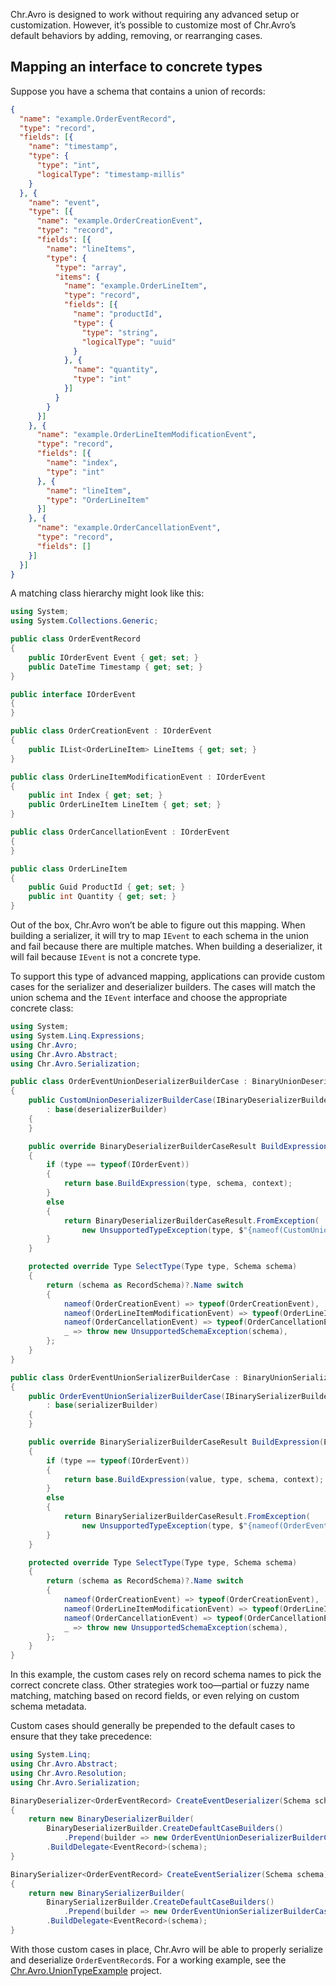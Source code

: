 Chr.Avro is designed to work without requiring any advanced setup or customization. However, it’s possible to customize most of Chr.Avro’s default behaviors by adding, removing, or rearranging cases.

## Mapping an interface to concrete types

Suppose you have a schema that contains a union of records:

```json
{
  "name": "example.OrderEventRecord",
  "type": "record",
  "fields": [{
    "name": "timestamp",
    "type": {
      "type": "int",
      "logicalType": "timestamp-millis"
    }
  }, {
    "name": "event",
    "type": [{
      "name": "example.OrderCreationEvent",
      "type": "record",
      "fields": [{
        "name": "lineItems",
        "type": {
          "type": "array",
          "items": {
            "name": "example.OrderLineItem",
            "type": "record",
            "fields": [{
              "name": "productId",
              "type": {
                "type": "string",
                "logicalType": "uuid"
              }
            }, {
              "name": "quantity",
              "type": "int"
            }]
          }
        }
      }]
    }, {
      "name": "example.OrderLineItemModificationEvent",
      "type": "record",
      "fields": [{
        "name": "index",
        "type": "int"
      }, {
        "name": "lineItem",
        "type": "OrderLineItem"
      }]
    }, {
      "name": "example.OrderCancellationEvent",
      "type": "record",
      "fields": []
    }]
  }]
}
```

A matching class hierarchy might look like this:

```csharp
using System;
using System.Collections.Generic;

public class OrderEventRecord
{
    public IOrderEvent Event { get; set; }
    public DateTime Timestamp { get; set; }
}

public interface IOrderEvent
{
}

public class OrderCreationEvent : IOrderEvent
{
    public IList<OrderLineItem> LineItems { get; set; }
}

public class OrderLineItemModificationEvent : IOrderEvent
{
    public int Index { get; set; }
    public OrderLineItem LineItem { get; set; }
}

public class OrderCancellationEvent : IOrderEvent
{
}

public class OrderLineItem
{
    public Guid ProductId { get; set; }
    public int Quantity { get; set; }
}
```

Out of the box, Chr.Avro won’t be able to figure out this mapping. When building a serializer, it will try to map `IEvent` to each schema in the union and fail because there are multiple matches. When building a deserializer, it will fail because `IEvent` is not a concrete type.

To support this type of advanced mapping, applications can provide custom cases for the serializer and deserializer builders. The cases will match the union schema and the `IEvent` interface and choose the appropriate concrete class:

```csharp
using System;
using System.Linq.Expressions;
using Chr.Avro;
using Chr.Avro.Abstract;
using Chr.Avro.Serialization;

public class OrderEventUnionDeserializerBuilderCase : BinaryUnionDeserializerBuilderCase
{
    public CustomUnionDeserializerBuilderCase(IBinaryDeserializerBuilder deserializerBuilder)
        : base(deserializerBuilder)
    {
    }

    public override BinaryDeserializerBuilderCaseResult BuildExpression(Type type, Schema schema, BinaryDeserializerBuilderContext context)
    {
        if (type == typeof(IOrderEvent))
        {
            return base.BuildExpression(type, schema, context);
        }
        else
        {
            return BinaryDeserializerBuilderCaseResult.FromException(
                new UnsupportedTypeException(type, $"{nameof(CustomUnionDeserializerBuilderCase)} can only be applied to the {typeof(IOrderEvent)} type."));
        }
    }

    protected override Type SelectType(Type type, Schema schema)
    {
        return (schema as RecordSchema)?.Name switch
        {
            nameof(OrderCreationEvent) => typeof(OrderCreationEvent),
            nameof(OrderLineItemModificationEvent) => typeof(OrderLineItemModificationEvent),
            nameof(OrderCancellationEvent) => typeof(OrderCancellationEvent),
            _ => throw new UnsupportedSchemaException(schema),
        };
    }
}

public class OrderEventUnionSerializerBuilderCase : BinaryUnionSerializerBuilderCase
{
    public OrderEventUnionSerializerBuilderCase(IBinarySerializerBuilder serializerBuilder)
        : base(serializerBuilder)
    {
    }

    public override BinarySerializerBuilderCaseResult BuildExpression(Expression value, Type type, Schema schema, BinarySerializerBuilderContext context)
    {
        if (type == typeof(IOrderEvent))
        {
            return base.BuildExpression(value, type, schema, context);
        }
        else
        {
            return BinarySerializerBuilderCaseResult.FromException(
                new UnsupportedTypeException(type, $"{nameof(OrderEventUnionSerializerBuilderCase)} can only be applied to the {typeof(IOrderEvent)} type."));
        }
    }

    protected override Type SelectType(Type type, Schema schema)
    {
        return (schema as RecordSchema)?.Name switch
        {
            nameof(OrderCreationEvent) => typeof(OrderCreationEvent),
            nameof(OrderLineItemModificationEvent) => typeof(OrderLineItemModificationEvent),
            nameof(OrderCancellationEvent) => typeof(OrderCancellationEvent),
            _ => throw new UnsupportedSchemaException(schema),
        };
    }
}
```

In this example, the custom cases rely on record schema names to pick the correct concrete class. Other strategies work too—partial or fuzzy name matching, matching based on record fields, or even relying on custom schema metadata.

Custom cases should generally be prepended to the default cases to ensure that they take precedence:

```csharp
using System.Linq;
using Chr.Avro.Abstract;
using Chr.Avro.Resolution;
using Chr.Avro.Serialization;

BinaryDeserializer<OrderEventRecord> CreateEventDeserializer(Schema schema)
{
    return new BinaryDeserializerBuilder(
        BinaryDeserializerBuilder.CreateDefaultCaseBuilders()
            .Prepend(builder => new OrderEventUnionDeserializerBuilderCase(builder)))
        .BuildDelegate<EventRecord>(schema);
}

BinarySerializer<OrderEventRecord> CreateEventSerializer(Schema schema)
{
    return new BinarySerializerBuilder(
        BinarySerializerBuilder.CreateDefaultCaseBuilders()
            .Prepend(builder => new OrderEventUnionSerializerBuilderCase(builder)))
        .BuildDelegate<EventRecord>(schema);
}
```

With those custom cases in place, Chr.Avro will be able to properly serialize and deserialize `OrderEventRecord`s. For a working example, see the [Chr.Avro.UnionTypeExample](https://github.com/ch-robinson/dotnet-avro/tree/main/examples/Chr.Avro.UnionTypeExample) project.
